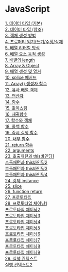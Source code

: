 # JavaScript

[1. 데이터 타입 (기본)](기본타입.md)<br/>
[2. 데이터 타입 (참조)](참조타입.md)<br/>
[3. 객체 생성 방법](객체생성방법.md)<br/>
[4. 프로퍼티 읽기/쓰기/수정/삭제](프로퍼티_읽기,쓰기,수정,삭제.md)<br/>
[5. 배열 리터럴 방식](배열리터럴.md)<br/>
[6. 배열 요소 동적 생성](배열요소생성.md)<br/>
[7. 배열의 length](length.md)<br/>
[8. Array & Object](Array&Object.md)<br/>
[9. 배열 생성 및 열거](배열생성,열거.md)<br/>
[10. splice 메서드](splice.md)<br/>
[11. Array() 생성자 함수](Array생성자함수.md)<br/>
[12. 유사 배열 객체](유사배열객체.md)<br/>
[13. 연산자](연산자.md)<br/>
[14. 함수](함수.md)<br/>
[15. 호이스팅](호이스팅.md)<br/>
[16. 재귀함수](재귀함수.md)<br/>
[17. 함수와 객체](함수와객체.md)<br/>
[18. 콜백 함수](콜백함수.md)<br/>
[19. 즉시 실행 함수](즉시실행함수.md)<br/>
[20. 내부 함수](내부함수.md)<br/>
[21. return 함수](return함수.md)<br/>
[22. arguments](arguments.md)<br/>
[23. 호출패턴과 this바인딩1](호출&this바인딩1.md)<br/>
[    호출패턴과 this바인딩2](호출&this바인딩2.md)<br/>
[    호출패턴과 this바인딩3](호출&this바인딩3.md)<br/>
[    호출패턴과 this바인딩4](호출&this바인딩4.md)<br/>
[24. 강제 instance](instance.md)<br/>
[25. slice](slice.md)<br/>
[26. function return](functionReturn.md)<br/>
[27. 프로토타입](prototype.md)<br/>
[28. 프로토타입 체이닝1](prototypeChaining.md)<br/>
[    프로토타입 체이닝2](prototypeChaining2.md)<br/>
[    프로토타입 체이닝3](prototypeChaining3.md)<br/>
[    프로토타입 체이닝4](prototypeChaining4.md)<br/>
[    프로토타입 체이닝5](prototypeChaining5.md)<br/>
[    프로토타입 체이닝6](prototypeChaining6.md)<br/>
[    프로토타입 체이닝7](prototypeChaining7.md)<br/>
[    프로토타입 체이닝8](prototypeChaining8.md)<br/>
[    프로토타입 체이닝9](prototypeChaining9.md)<br/>
[29. 실행 컨텍스트](ExecutionContext.md)<br/>
[    실행 컨텍스트2](ExecutionContext2.md)<br/>